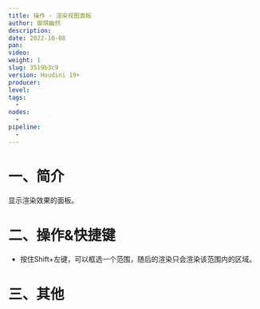 ```yaml
---
title: 操作 - 渲染视图面板
author: 御琪幽然
description: 
date: 2022-10-08
pan: 
video: 
weight: 1
slug: 3519b3c9
version: Houdini 19+
producer: 
level: 
tags: 
  - 
nodes:
  - 
pipeline:
  - 
---
```


# 一、简介
显示渲染效果的面板。

# 二、操作&快捷键
-   按住Shift+左键，可以框选一个范围，随后的渲染只会渲染该范围内的区域。

# 三、其他